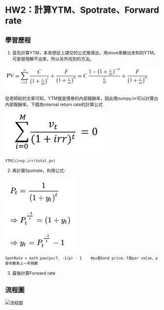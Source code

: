 # HW2：計算YTM、Spotrate、Forward rate
  

## 學習歷程

1. 首先計算YTM，本來想從上課交的公式推導出，用slove來解出未知的YTM。可是發現解不出來，所以另外找別的方法。 


![](https://github.com/a1999r71732/Financial_Engineering/blob/master/HW2/YTM%E5%85%AC%E5%BC%8F.png)


   從老師給的文章可知，YTM就是債券的內部報酬率，因此用numpy.irr可以計算出內部報酬率。下圖為internal return rate的計算公式
   
   
![](https://github.com/a1999r71732/Financial_Engineering/blob/master/HW2/irr.jpg)

```
YTM[i]=np.irr(total_pv)
```


2. 再計算Spotrate，利用公式:


![](https://github.com/a1999r71732/Financial_Engineering/blob/master/HW2/spot.png)

```
SpotRate = math.pow(pv/f, -1/p) - 1    #pv是bond price，f是par value，p是年數乘上一年期數
```

3. 最後計算Forward rate

## 流程圖
![流程圖]()
